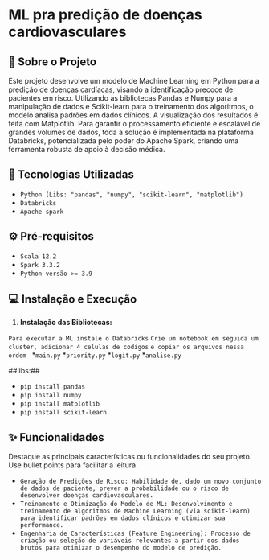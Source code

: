# ML pra predição de doenças cardiovasculares

## 📝 Sobre o Projeto

Este projeto desenvolve um modelo de Machine Learning em Python para a predição de doenças cardíacas, visando a identificação precoce de pacientes em risco.
Utilizando as bibliotecas Pandas e Numpy para a manipulação de dados e Scikit-learn para o treinamento dos algoritmos, o modelo analisa padrões em dados clínicos. A visualização dos resultados é feita com Matplotlib. Para garantir o processamento eficiente e escalável de grandes volumes de dados, toda a solução é implementada na plataforma Databricks, potencializada pelo poder do Apache Spark, criando uma ferramenta robusta de apoio à decisão médica.

## 🚀 Tecnologias Utilizadas
* `Python (Libs: "pandas", "numpy", "scikit-learn", "matplotlib")`
* `Databricks`
* `Apache spark`

## ⚙️ Pré-requisitos
* `Scala 12.2`
* `Spark 3.3.2`
* `Python versão >= 3.9`

## 💻 Instalação e Execução
1.  **Instalação das Bibliotecas:**
   
`Para executar a ML instale o Databricks`
`Crie um notebook em seguida um cluster, adicionar 4 celulas de codigos`
`e copiar os arquivos nessa ordem `
*`main.py`
*`priority.py`
*`logit.py`
*`analise.py`

##libs:##
* `pip install pandas`
* `pip install numpy`
* `pip install matplotlib`
* `pip install scikit-learn`
   

## ✨ Funcionalidades
Destaque as principais características ou funcionalidades do seu projeto. Use bullet points para facilitar a leitura.

* `Geração de Predições de Risco: Habilidade de, dado um novo conjunto de dados de paciente, prever a probabilidade ou o risco de desenvolver doenças cardiovasculares.`
* `Treinamento e Otimização do Modelo de ML: Desenvolvimento e treinamento de algoritmos de Machine Learning (via scikit-learn) para identificar padrões em dados clínicos e otimizar sua performance.`
* `Engenharia de Características (Feature Engineering): Processo de criação ou seleção de variáveis relevantes a partir dos dados brutos para otimizar o desempenho do modelo de predição.`
